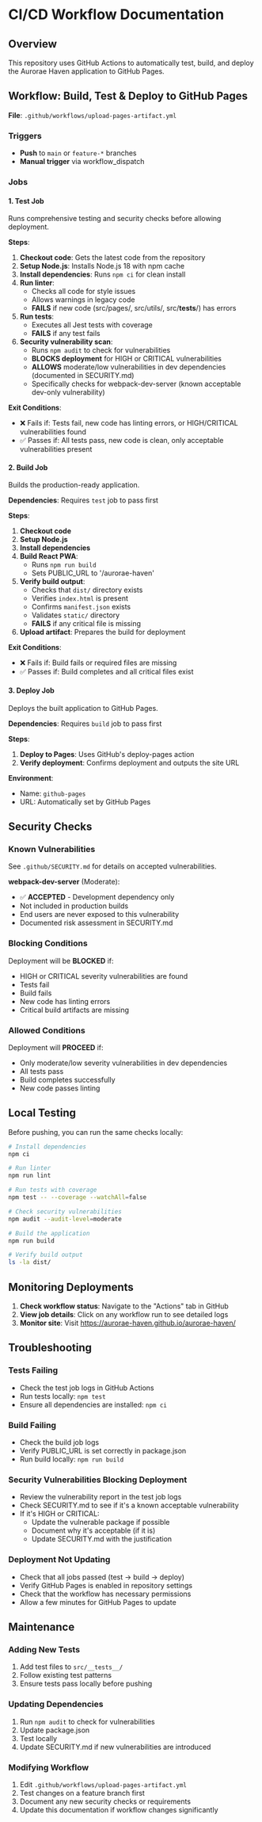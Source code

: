 # CI/CD Workflow Documentation

## Overview

This repository uses GitHub Actions to automatically test, build, and deploy the Aurorae Haven application to GitHub Pages.

## Workflow: Build, Test & Deploy to GitHub Pages

**File**: `.github/workflows/upload-pages-artifact.yml`

### Triggers

- **Push** to `main` or `feature-*` branches
- **Manual trigger** via workflow_dispatch

### Jobs

#### 1. Test Job

Runs comprehensive testing and security checks before allowing deployment.

**Steps**:

1. **Checkout code**: Gets the latest code from the repository
2. **Setup Node.js**: Installs Node.js 18 with npm cache
3. **Install dependencies**: Runs `npm ci` for clean install
4. **Run linter**:
   - Checks all code for style issues
   - Allows warnings in legacy code
   - **FAILS** if new code (src/pages/, src/utils/, src/**tests**/) has errors
5. **Run tests**:
   - Executes all Jest tests with coverage
   - **FAILS** if any test fails
6. **Security vulnerability scan**:
   - Runs `npm audit` to check for vulnerabilities
   - **BLOCKS deployment** for HIGH or CRITICAL vulnerabilities
   - **ALLOWS** moderate/low vulnerabilities in dev dependencies (documented in SECURITY.md)
   - Specifically checks for webpack-dev-server (known acceptable dev-only vulnerability)

**Exit Conditions**:

- ❌ Fails if: Tests fail, new code has linting errors, or HIGH/CRITICAL vulnerabilities found
- ✅ Passes if: All tests pass, new code is clean, only acceptable vulnerabilities present

#### 2. Build Job

Builds the production-ready application.

**Dependencies**: Requires `test` job to pass first

**Steps**:

1. **Checkout code**
2. **Setup Node.js**
3. **Install dependencies**
4. **Build React PWA**:
   - Runs `npm run build`
   - Sets PUBLIC_URL to '/aurorae-haven'
5. **Verify build output**:
   - Checks that `dist/` directory exists
   - Verifies `index.html` is present
   - Confirms `manifest.json` exists
   - Validates `static/` directory
   - **FAILS** if any critical file is missing
6. **Upload artifact**: Prepares the build for deployment

**Exit Conditions**:

- ❌ Fails if: Build fails or required files are missing
- ✅ Passes if: Build completes and all critical files exist

#### 3. Deploy Job

Deploys the built application to GitHub Pages.

**Dependencies**: Requires `build` job to pass first

**Steps**:

1. **Deploy to Pages**: Uses GitHub's deploy-pages action
2. **Verify deployment**: Confirms deployment and outputs the site URL

**Environment**:

- Name: `github-pages`
- URL: Automatically set by GitHub Pages

## Security Checks

### Known Vulnerabilities

See `.github/SECURITY.md` for details on accepted vulnerabilities.

**webpack-dev-server** (Moderate):

- ✅ **ACCEPTED** - Development dependency only
- Not included in production builds
- End users are never exposed to this vulnerability
- Documented risk assessment in SECURITY.md

### Blocking Conditions

Deployment will be **BLOCKED** if:

- HIGH or CRITICAL severity vulnerabilities are found
- Tests fail
- Build fails
- New code has linting errors
- Critical build artifacts are missing

### Allowed Conditions

Deployment will **PROCEED** if:

- Only moderate/low severity vulnerabilities in dev dependencies
- All tests pass
- Build completes successfully
- New code passes linting

## Local Testing

Before pushing, you can run the same checks locally:

```bash
# Install dependencies
npm ci

# Run linter
npm run lint

# Run tests with coverage
npm test -- --coverage --watchAll=false

# Check security vulnerabilities
npm audit --audit-level=moderate

# Build the application
npm run build

# Verify build output
ls -la dist/
```

## Monitoring Deployments

1. **Check workflow status**: Navigate to the "Actions" tab in GitHub
2. **View job details**: Click on any workflow run to see detailed logs
3. **Monitor site**: Visit <https://aurorae-haven.github.io/aurorae-haven/>

## Troubleshooting

### Tests Failing

- Check the test job logs in GitHub Actions
- Run tests locally: `npm test`
- Ensure all dependencies are installed: `npm ci`

### Build Failing

- Check the build job logs
- Verify PUBLIC_URL is set correctly in package.json
- Run build locally: `npm run build`

### Security Vulnerabilities Blocking Deployment

- Review the vulnerability report in the test job logs
- Check SECURITY.md to see if it's a known acceptable vulnerability
- If it's HIGH or CRITICAL:
  - Update the vulnerable package if possible
  - Document why it's acceptable (if it is)
  - Update SECURITY.md with the justification

### Deployment Not Updating

- Check that all jobs passed (test → build → deploy)
- Verify GitHub Pages is enabled in repository settings
- Check that the workflow has necessary permissions
- Allow a few minutes for GitHub Pages to update

## Maintenance

### Adding New Tests

1. Add test files to `src/__tests__/`
2. Follow existing test patterns
3. Ensure tests pass locally before pushing

### Updating Dependencies

1. Run `npm audit` to check for vulnerabilities
2. Update package.json
3. Test locally
4. Update SECURITY.md if new vulnerabilities are introduced

### Modifying Workflow

1. Edit `.github/workflows/upload-pages-artifact.yml`
2. Test changes on a feature branch first
3. Document any new security checks or requirements
4. Update this documentation if workflow changes significantly

